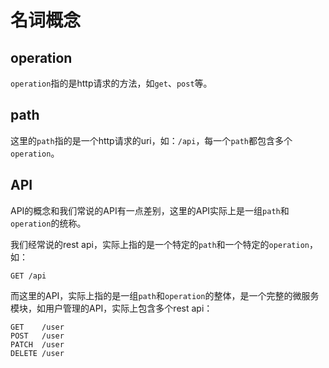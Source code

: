 # 名词概念

## operation

`operation`指的是http请求的方法，如`get`、`post`等。


## path

这里的`path`指的是一个http请求的uri，如：`/api`，每一个`path`都包含多个`operation`。

## API

API的概念和我们常说的API有一点差别，这里的API实际上是一组`path`和`operation`的统称。


我们经常说的rest api，实际上指的是一个特定的`path`和一个特定的`operation`，如：

```
GET /api
```

而这里的API，实际上指的是一组`path`和`operation`的整体，是一个完整的微服务模块，如用户管理的API，实际上包含多个rest api：

```
GET    /user
POST   /user
PATCH  /user
DELETE /user
```

